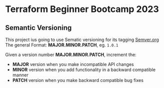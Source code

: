 # Terraform Beginner Bootcamp 2023


## Semantic Versioning
This project ius going to use Sematic versioning for its tagging    [Semver.org](https://semver.org/)   
The general Format:
**MAJOR.MINOR.PATCH**, eg. `1.0.1`  

Given a version number **MAJOR.MINOR.PATCH**, increment the:
- **MAJOR** version when you make incompatible API changes 
- **MINOR** version when you add functionality in a backward compatible manner
- **PATCH** version when you make backward compatible bug fixes
